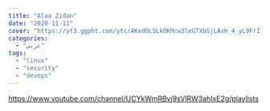 ```yaml
---
title: "Alaa Zidan"
date: "2020-11-11"
cover: "https://yt3.ggpht.com/ytc/AKedOLSLkOKMcw3leGTXbGjLAvH_4_yL9FrIlAKSk3Me_Q=s48-c-k-c0x00ffffff-no-rj"
categories:
  - "عربي"
tags:
  - "linux"
  - "security"
  - "devops"
---
```


https://www.youtube.com/channel/UCYkWmRBvj9sVlRW3ahIxE2g/playlists
